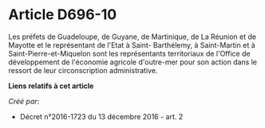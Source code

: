 # Article D696-10

Les préfets de Guadeloupe, de Guyane, de Martinique, de La Réunion et de Mayotte et le représentant de l'Etat à Saint-
Barthélemy, à Saint-Martin et à Saint-Pierre-et-Miquelon sont les représentants territoriaux de l'Office de développement de
l'économie agricole d'outre-mer pour son action dans le ressort de leur circonscription administrative.

**Liens relatifs à cet article**

_Créé par_:

  - Décret n°2016-1723 du 13 décembre 2016 - art. 2
